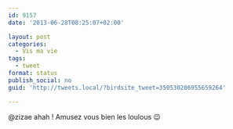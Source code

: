```yaml
---
id: 9157
date: '2013-06-28T08:25:07+02:00'

layout: post
categories:
  - Vis ma vie
tags:
  - tweet
format: status
publish_social: no
guid: 'http://tweets.local/?birdsite_tweet=350530286955659264'

---
```


@zizae ahah ! Amusez vous bien les loulous 😉